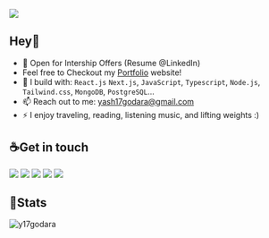 <p align="left"> 
  <img src="https://komarev.com/ghpvc/?username=y17godara&label=Profile%20views&color=0e75b6&style=flat" />
</p>

## Hey👋 

- 🏢 Open for Intership Offers (Resume @LinkedIn)
- Feel free to Checkout my [Portfolio](https://yashgodara.me) website!
- 🧰 I build with: `React.js` `Next.js`, `JavaScript`, `Typescript`,  `Node.js`, `Tailwind.css`, `MongoDB`, `PostgreSQL`...
- 📫 Reach out to me: yash17godara@gmail.com
- ⚡ I enjoy traveling, reading, listening music, and lifting weights :)

## ☕Get in touch

[<img src="https://skillicons.dev/icons?i=linkedin"/>](https://www.twitter.com/y17godara)
[<img src="https://skillicons.dev/icons?i=twitter"/>](https://www.twitter.com/y17godara)
[<img src="https://skillicons.dev/icons?i=github"/>](https://github.com/y17godara)
[<img src="https://skillicons.dev/icons?i=discord"/>](https://discord.gg/FahhNxkaue)
[<img src="https://skillicons.dev/icons?i=gitlab"/>](https://gitlab.com/y17godara)





## 🔎Stats

<p><img align="center" src="https://github-readme-streak-stats.herokuapp.com/?user=y17godara&&theme=tokyonight" alt="y17godara" /></p>
